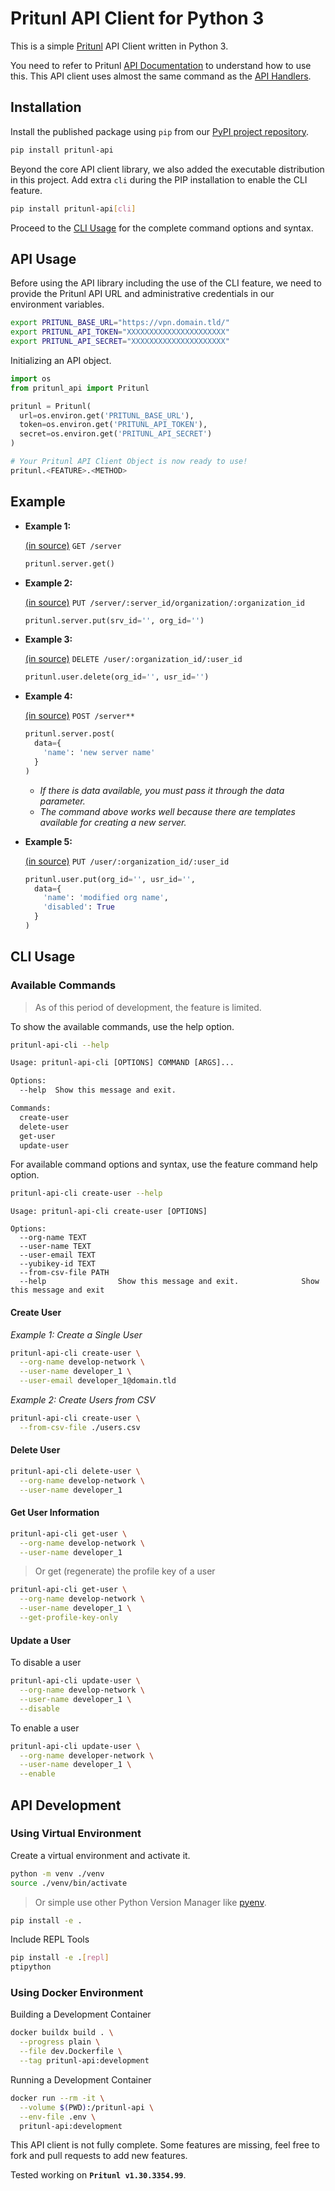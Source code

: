 # Pritunl API Client for Python 3

This is a simple [Pritunl](https://pritunl.com/) API Client written in Python 3.

You need to refer to Pritunl [API Documentation](https://docs.pritunl.com/docs/api) to understand how to use this. This API client uses almost the same command as the [API Handlers](https://github.com/pritunl/pritunl-web/tree/master/handlers).

## Installation

Install the published package using `pip` from our [PyPI project repository](https://pypi.org/project/pritunl-api/).

```bash
pip install pritunl-api
```

Beyond the core API client library, we also added the executable distribution in this project. Add extra `cli` during the PIP installation to enable the CLI feature.

```bash
pip install pritunl-api[cli]
```

Proceed to the [CLI Usage](#cli-usage) for the complete command options and syntax.


## API Usage

Before using the API library including the use of the CLI feature, we need to provide the Pritunl API URL and administrative credentials in our environment variables.

```bash
export PRITUNL_BASE_URL="https://vpn.domain.tld/"
export PRITUNL_API_TOKEN="XXXXXXXXXXXXXXXXXXXXXX"
export PRITUNL_API_SECRET="XXXXXXXXXXXXXXXXXXXXX"
```

Initializing an API object.

```python
import os
from pritunl_api import Pritunl

pritunl = Pritunl(
  url=os.environ.get('PRITUNL_BASE_URL'),
  token=os.environ.get('PRITUNL_API_TOKEN'),
  secret=os.environ.get('PRITUNL_API_SECRET')
)

# Your Pritunl API Client Object is now ready to use!
pritunl.<FEATURE>.<METHOD>
```

## Example

* __Example 1:__

  [(in source)](https://github.com/pritunl/pritunl-web/blob/master/handlers/server.go#L9-L30) `GET /server`

  ```python
  pritunl.server.get()
  ```

* __Example 2:__

  [(in source)](https://github.com/pritunl/pritunl-web/blob/master/handlers/server.go#L140-L150) `PUT /server/:server_id/organization/:organization_id`

  ```python
  pritunl.server.put(srv_id='', org_id='')
  ```

* __Example 3:__

  [(in source)](https://github.com/pritunl/pritunl-web/blob/master/handlers/user.go#L142-L152) `DELETE /user/:organization_id/:user_id`

  ```python
  pritunl.user.delete(org_id='', usr_id='')
  ```

* __Example 4:__

  [(in source)](https://github.com/pritunl/pritunl-web/blob/master/handlers/server.go#L81-L97) `POST /server**`

  ```python
  pritunl.server.post(
    data={
      'name': 'new server name'
    }
  )
  ```
   * _If there is data available, you must pass it through the data parameter._
   * _The command above works well because there are templates available for creating a new server._

* __Example 5:__

  [(in source)](https://github.com/pritunl/pritunl-web/blob/master/handlers/user.go#L122-L140) `PUT /user/:organization_id/:user_id`

  ```python
  pritunl.user.put(org_id='', usr_id='',
    data={
      'name': 'modified org name',
      'disabled': True
    }
  )
  ```

## CLI Usage

### Available Commands

> As of this period of development, the feature is limited.

To show the available commands, use the help option.

```bash
pritunl-api-cli --help
```

```txt
Usage: pritunl-api-cli [OPTIONS] COMMAND [ARGS]...

Options:
  --help  Show this message and exit.

Commands:
  create-user
  delete-user
  get-user
  update-user
```

For available command options and syntax, use the feature command help option.

```bash
pritunl-api-cli create-user --help
```

```text
Usage: pritunl-api-cli create-user [OPTIONS]

Options:
  --org-name TEXT
  --user-name TEXT
  --user-email TEXT
  --yubikey-id TEXT
  --from-csv-file PATH
  --help                Show this message and exit.              Show this message and exit
```

#### Create User

_Example 1: Create a Single User_

```bash
pritunl-api-cli create-user \
  --org-name develop-network \
  --user-name developer_1 \
  --user-email developer_1@domain.tld
```

_Example 2: Create Users from CSV_

```bash
pritunl-api-cli create-user \
  --from-csv-file ./users.csv
```

#### Delete User

```bash
pritunl-api-cli delete-user \
  --org-name develop-network \
  --user-name developer_1
```

#### Get User Information

```bash
pritunl-api-cli get-user \
  --org-name develop-network \
  --user-name developer_1
```

> Or get (regenerate) the profile key of a user

```bash
pritunl-api-cli get-user \
  --org-name develop-network \
  --user-name developer_1 \
  --get-profile-key-only
```

#### Update a User

To disable a user

```bash
pritunl-api-cli update-user \
  --org-name develop-network \
  --user-name developer_1 \
  --disable
```

To enable a user

```bash
pritunl-api-cli update-user \
  --org-name developer-network \
  --user-name developer_1 \
  --enable
```

## API Development

### Using Virtual Environment

Create a virtual environment and activate it.

```bash
python -m venv ./venv
source ./venv/bin/activate
```

> Or simple use other Python Version Manager like [pyenv](https://github.com/pyenv/pyenv).

```bash
pip install -e .
```

Include REPL Tools

```bash
pip install -e .[repl]
ptipython
```

### Using Docker Environment

Building a Development Container
```bash
docker buildx build . \
  --progress plain \
  --file dev.Dockerfile \
  --tag pritunl-api:development
```

Running a Development Container
```bash
docker run --rm -it \
  --volume $(PWD):/pritunl-api \
  --env-file .env \
  pritunl-api:development
```

This API client is not fully complete. Some features are missing, feel free to fork and pull requests to add new features.

Tested working on **`Pritunl v1.30.3354.99`**.
